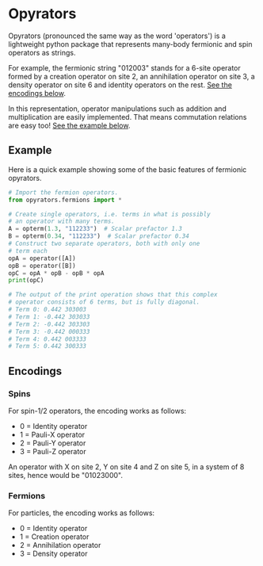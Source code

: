 # Opyrators
Opyrators (pronounced the same way as the word 'operators') is a lightweight python package that represents many-body fermionic and spin operators as strings.

For example, the fermionic string "012003" stands for
a 6-site operator formed by a creation operator on site 2, an annihilation operator on site 3, a density operator on site 6 and identity operators on the rest. [See the encodings below](#encodings).

In this representation, operator manipulations such as addition and multiplication are easily implemented. That means commutation relations are easy too! [See the example below](#example).

## Example
Here is a quick example showing some of the basic features of fermionic opyrators.

```python
# Import the fermion operators.
from opyrators.fermions import *

# Create single operators, i.e. terms in what is possibly
# an operator with many terms.
A = opterm(1.3, "112233")  # Scalar prefactor 1.3
B = opterm(0.34, "112233")  # Scalar prefactor 0.34
# Construct two separate operators, both with only one
# term each
opA = operator([A])
opB = operator([B])
opC = opA * opB - opB * opA
print(opC)

# The output of the print operation shows that this complex
# operator consists of 6 terms, but is fully diagonal.
# Term 0: 0.442 303003
# Term 1: -0.442 303033
# Term 2: -0.442 303303
# Term 3: -0.442 000333
# Term 4: 0.442 003333
# Term 5: 0.442 300333
```

## Encodings
### Spins
For spin-1/2 operators, the encoding works as follows:
* 0 = Identity operator
* 1 = Pauli-X operator
* 2 = Pauli-Y operator
* 3 = Pauli-Z operator

An operator with X on site 2, Y on site 4 and Z on site 5, in a system of 8 sites, hence would be "01023000".

### Fermions
For particles, the encoding works as follows:
* 0 = Identity operator
* 1 = Creation operator
* 2 = Annihilation operator
* 3 = Density operator
